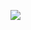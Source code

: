 ![](https://github.com/DanielEStebanChaconDiaz/practicaModeladoEnCaja/blob/ejercicio_3/storage/img/enunciado.jpg)